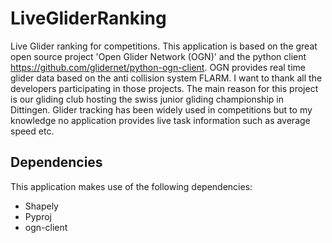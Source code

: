 # LiveGliderRanking
Live Glider ranking for competitions. This application is based on the great open source project 'Open Glider Network (OGN)' and the python client https://github.com/glidernet/python-ogn-client. OGN provides real time glider data based on the anti collision system FLARM. I want to thank all the developers participating in those projects.
The main reason for this project is our gliding club hosting the swiss junior gliding championship in Dittingen. Glider tracking has been widely used in competitions but to my knowledge no application provides live task information such as average speed etc.

## Dependencies
This application makes use of the following dependencies:

- Shapely
- Pyproj
- ogn-client
